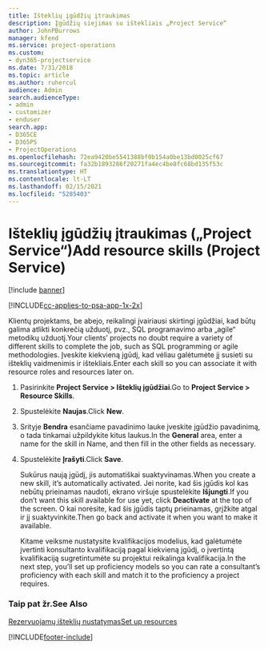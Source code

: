 ```yaml
---
title: Išteklių įgūdžių įtraukimas
description: Įgūdžių siejimas su ištekliais „Project Service“
author: JohnPBurrows
manager: kfend
ms.service: project-operations
ms.custom:
- dyn365-projectservice
ms.date: 7/31/2018
ms.topic: article
ms.author: ruhercul
audience: Admin
search.audienceType:
- admin
- customizer
- enduser
search.app:
- D365CE
- D365PS
- ProjectOperations
ms.openlocfilehash: 72ea9420be5541388bf0b154a0be13bd0025cf67
ms.sourcegitcommit: fa32b1893286f20271fa4ec4be8fc68bd135f53c
ms.translationtype: HT
ms.contentlocale: lt-LT
ms.lasthandoff: 02/15/2021
ms.locfileid: "5285403"
---
```

# <a name="add-resource-skills-project-service"></a><span data-ttu-id="0778c-103">Išteklių įgūdžių įtraukimas („Project Service“)</span><span class="sxs-lookup"><span data-stu-id="0778c-103">Add resource skills (Project Service)</span></span>

[!include [banner](../includes/psa-now-project-operations.md)]

[!INCLUDE[cc-applies-to-psa-app-1x-2x](../includes/cc-applies-to-psa-app-1x-2x.md)]

<span data-ttu-id="0778c-104">Klientų projektams, be abejo, reikalingi įvairiausi skirtingi įgūdžiai, kad būtų galima atlikti konkrečią užduotį, pvz., SQL programavimo arba „agile“ metodikų užduotį.</span><span class="sxs-lookup"><span data-stu-id="0778c-104">Your clients’ projects no doubt require a variety of different skills to complete the job, such as SQL programming or agile methodologies.</span></span> <span data-ttu-id="0778c-105">Įveskite kiekvieną įgūdį, kad vėliau galėtumėte jį susieti su išteklių vaidmenimis ir ištekliais.</span><span class="sxs-lookup"><span data-stu-id="0778c-105">Enter each skill so you can associate it with resource roles and resources later on.</span></span>  
  
1. <span data-ttu-id="0778c-106">Pasirinkite **Project Service > Išteklių įgūdžiai**.</span><span class="sxs-lookup"><span data-stu-id="0778c-106">Go to **Project Service > Resource Skills**.</span></span>  
  
2. <span data-ttu-id="0778c-107">Spustelėkite **Naujas**.</span><span class="sxs-lookup"><span data-stu-id="0778c-107">Click **New**.</span></span>  
  
3. <span data-ttu-id="0778c-108">Srityje **Bendra** esančiame pavadinimo lauke įveskite įgūdžio pavadinimą, o tada tinkamai užpildykite kitus laukus.</span><span class="sxs-lookup"><span data-stu-id="0778c-108">In the **General** area, enter a name for the skill in Name, and then fill in the other fields as necessary.</span></span>  
  
4. <span data-ttu-id="0778c-109">Spustelėkite **Įrašyti**.</span><span class="sxs-lookup"><span data-stu-id="0778c-109">Click **Save**.</span></span>  
  
   <span data-ttu-id="0778c-110">Sukūrus naują įgūdį, jis automatiškai suaktyvinamas.</span><span class="sxs-lookup"><span data-stu-id="0778c-110">When you create a new skill, it’s automatically activated.</span></span> <span data-ttu-id="0778c-111">Jei norite, kad šis įgūdis kol kas nebūtų prieinamas naudoti, ekrano viršuje spustelėkite **Išjungti**.</span><span class="sxs-lookup"><span data-stu-id="0778c-111">If you don’t want this skill available for use yet, click **Deactivate** at the top of the screen.</span></span> <span data-ttu-id="0778c-112">O kai norėsite, kad šis įgūdis taptų prieinamas, grįžkite atgal ir jį suaktyvinkite.</span><span class="sxs-lookup"><span data-stu-id="0778c-112">Then go back and activate it when you want to make it available.</span></span>  
  
   <span data-ttu-id="0778c-113">Kitame veiksme nustatysite kvalifikacijos modelius, kad galėtumėte įvertinti konsultanto kvalifikaciją pagal kiekvieną įgūdį, o įvertintą kvalifikaciją sugretintumėte su projektui reikalinga kvalifikacija.</span><span class="sxs-lookup"><span data-stu-id="0778c-113">In the next step, you’ll set up proficiency models so you can rate a consultant’s proficiency with each skill and match it to the proficiency a project requires.</span></span>  
  
### <a name="see-also"></a><span data-ttu-id="0778c-114">Taip pat žr.</span><span class="sxs-lookup"><span data-stu-id="0778c-114">See Also</span></span>  
 [<span data-ttu-id="0778c-115">Rezervuojamų išteklių nustatymas</span><span class="sxs-lookup"><span data-stu-id="0778c-115">Set up resources</span></span>](../psa/set-up-resources.md)


[!INCLUDE[footer-include](../includes/footer-banner.md)]